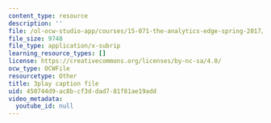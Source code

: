 ```yaml
---
content_type: resource
description: ''
file: /ol-ocw-studio-app/courses/15-071-the-analytics-edge-spring-2017/450744d9ac8bcf3ddad781f81ae19add_En0xvjBnmfU.srt
file_size: 9748
file_type: application/x-subrip
learning_resource_types: []
license: https://creativecommons.org/licenses/by-nc-sa/4.0/
ocw_type: OCWFile
resourcetype: Other
title: 3play caption file
uid: 450744d9-ac8b-cf3d-dad7-81f81ae19add
video_metadata:
  youtube_id: null
---
```

